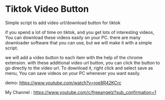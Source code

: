 # Tiktok Video Button
Simple script to add video url/download button for tiktok

if you spend a lot of time on tiktok, and you get lots of interesting videos, You can download these videos easily on your PC. there are many downloader software that you can use, but we will make it with a simple script.

we will add a video button to each item with the help of the chrome extension. with these additional video url button, you can click the button to go directly to the video url. To download it, right click and select save as menu, You can save videos on your PC whenever you want easily.

demo: https://www.youtube.com/watch?v=roe8R42KCrc

My Channel : https://www.youtube.com/c/freeangelz?sub_confirmation=1